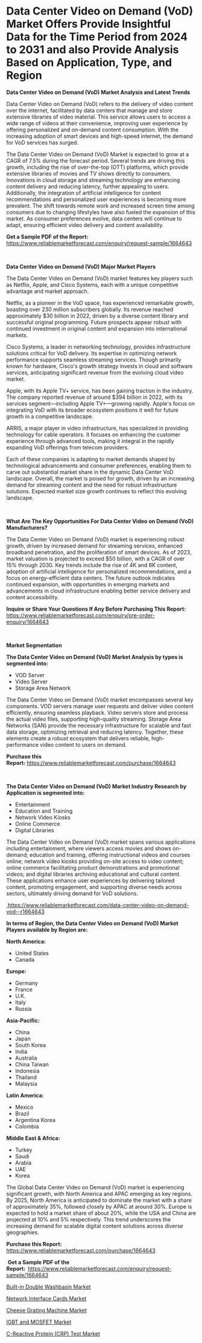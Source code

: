 <p><h1>Data Center Video on Demand (VoD) Market Offers Provide Insightful Data for the Time Period from 2024 to 2031 and also Provide Analysis Based on Application, Type, and Region</h1></p><p><strong>Data Center Video on Demand (VoD) Market Analysis and Latest Trends</strong></p>
<p><p>Data Center Video on Demand (VoD) refers to the delivery of video content over the internet, facilitated by data centers that manage and store extensive libraries of video material. This service allows users to access a wide range of videos at their convenience, improving user experience by offering personalized and on-demand content consumption. With the increasing adoption of smart devices and high-speed internet, the demand for VoD services has surged.</p><p>The Data Center Video on Demand (VoD) Market is expected to grow at a CAGR of 7.5% during the forecast period. Several trends are driving this growth, including the rise of over-the-top (OTT) platforms, which provide extensive libraries of movies and TV shows directly to consumers. Innovations in cloud storage and streaming technology are enhancing content delivery and reducing latency, further appealing to users. Additionally, the integration of artificial intelligence for content recommendations and personalized user experiences is becoming more prevalent. The shift towards remote work and increased screen time among consumers due to changing lifestyles have also fueled the expansion of this market. As consumer preferences evolve, data centers will continue to adapt, ensuring efficient video delivery and content availability.</p></p>
<p><strong>Get a Sample PDF of the Report:&nbsp;</strong> <a href="https://www.reliablemarketforecast.com/enquiry/request-sample/1664643?utm_campaign=1170&utm_medium=2&utm_source=Github&utm_content=ia&utm_term=28092024&utm_id=data-center-video-on-demand-vod">https://www.reliablemarketforecast.com/enquiry/request-sample/1664643</a></p>
<p>&nbsp;</p>
<p><strong>Data Center Video on Demand (VoD) Major Market Players</strong></p>
<p><p>The Data Center Video on Demand (VoD) market features key players such as Netflix, Apple, and Cisco Systems, each with a unique competitive advantage and market approach. </p><p>Netflix, as a pioneer in the VoD space, has experienced remarkable growth, boasting over 230 million subscribers globally. Its revenue reached approximately $30 billion in 2022, driven by a diverse content library and successful original programming. Future prospects appear robust with continued investment in original content and expansion into international markets.</p><p>Cisco Systems, a leader in networking technology, provides infrastructure solutions critical for VoD delivery. Its expertise in optimizing network performance supports seamless streaming services. Though primarily known for hardware, Cisco's growth strategy invests in cloud and software services, anticipating significant revenue from the evolving cloud video market.</p><p>Apple, with its Apple TV+ service, has been gaining traction in the industry. The company reported revenue of around $394 billion in 2022, with its services segment—including Apple TV+—growing rapidly. Apple's focus on integrating VoD with its broader ecosystem positions it well for future growth in a competitive landscape.</p><p>ARRIS, a major player in video infrastructure, has specialized in providing technology for cable operators. It focuses on enhancing the customer experience through advanced tools, making it integral in the rapidly expanding VoD offerings from telecom providers.</p><p>Each of these companies is adapting to market demands shaped by technological advancements and consumer preferences, enabling them to carve out substantial market share in the dynamic Data Center VoD landscape. Overall, the market is poised for growth, driven by an increasing demand for streaming content and the need for robust infrastructure solutions. Expected market size growth continues to reflect this evolving landscape.</p></p>
<p>&nbsp;</p>
<p><strong>What Are The Key Opportunities For Data Center Video on Demand (VoD) Manufacturers?</strong></p>
<p><p>The Data Center Video on Demand (VoD) market is experiencing robust growth, driven by increased demand for streaming services, enhanced broadband penetration, and the proliferation of smart devices. As of 2023, market valuation is projected to exceed $50 billion, with a CAGR of over 15% through 2030. Key trends include the rise of 4K and 8K content, adoption of artificial intelligence for personalized recommendations, and a focus on energy-efficient data centers. The future outlook indicates continued expansion, with opportunities in emerging markets and advancements in cloud infrastructure enabling better service delivery and content accessibility.</p></p>
<p><strong>Inquire or Share Your Questions If Any Before Purchasing This Report:</strong> <a href="https://www.reliablemarketforecast.com/enquiry/pre-order-enquiry/1664643?utm_campaign=1170&utm_medium=2&utm_source=Github&utm_content=ia&utm_term=28092024&utm_id=data-center-video-on-demand-vod">https://www.reliablemarketforecast.com/enquiry/pre-order-enquiry/1664643</a></p>
<p>&nbsp;</p>
<p><strong>Market Segmentation</strong></p>
<p><strong>The Data Center Video on Demand (VoD) Market Analysis by types is segmented into:</strong></p>
<p><ul><li>VOD Server</li><li>Video Server</li><li>Storage Area Network</li></ul></p>
<p><p>The Data Center Video on Demand (VoD) market encompasses several key components. VOD servers manage user requests and deliver video content efficiently, ensuring seamless playback. Video servers store and process the actual video files, supporting high-quality streaming. Storage Area Networks (SAN) provide the necessary infrastructure for scalable and fast data storage, optimizing retrieval and reducing latency. Together, these elements create a robust ecosystem that delivers reliable, high-performance video content to users on demand.</p></p>
<p><strong>Purchase this Report:&nbsp;</strong><a href="https://www.reliablemarketforecast.com/purchase/1664643?utm_campaign=1170&utm_medium=2&utm_source=Github&utm_content=ia&utm_term=28092024&utm_id=data-center-video-on-demand-vod">https://www.reliablemarketforecast.com/purchase/1664643</a></p>
<p>&nbsp;</p>
<p><strong>The Data Center Video on Demand (VoD) Market Industry Research by Application is segmented into:</strong></p>
<p><ul><li>Entertainment</li><li>Education and Training</li><li>Network Video Kiosks</li><li>Online Commerce</li><li>Digital Libraries</li></ul></p>
<p><p>The Data Center Video on Demand (VoD) market spans various applications including entertainment, where viewers access movies and shows on-demand; education and training, offering instructional videos and courses online; network video kiosks providing on-site access to video content; online commerce facilitating product demonstrations and promotional videos; and digital libraries archiving educational and cultural content. These applications enhance user experiences by delivering tailored content, promoting engagement, and supporting diverse needs across sectors, ultimately driving demand for VoD solutions.</p></p>
<p><a href="https://www.reliablemarketforecast.com/data-center-video-on-demand-vod--r1664643?utm_campaign=1170&utm_medium=2&utm_source=Github&utm_content=ia&utm_term=28092024&utm_id=data-center-video-on-demand-vod">&nbsp;https://www.reliablemarketforecast.com/data-center-video-on-demand-vod--r1664643</a></p>
<p><strong>In terms of Region, the Data Center Video on Demand (VoD) Market Players available by Region are:</strong></p>
<p>
    <p> <strong> North America: </strong>
        <ul>
            <li>United States</li>
            <li>Canada</li>
        </ul>
        </p> 
    <p> <strong> Europe: </strong>
        <ul>
            <li>Germany</li>
            <li>France</li>
            <li>U.K.</li>
            <li>Italy</li>
            <li>Russia</li>
        </ul>
        </p> 
    <p> <strong> Asia-Pacific: </strong>
        <ul>
            <li>China</li>
            <li>Japan</li>
            <li>South Korea</li>
            <li>India</li>
            <li>Australia</li>
            <li>China Taiwan</li>
            <li>Indonesia</li>
            <li>Thailand</li>
            <li>Malaysia</li>
        </ul>
        </p> 
    <p> <strong> Latin America: </strong>
        <ul>
            <li>Mexico</li>
            <li>Brazil</li>
            <li>Argentina Korea</li>
            <li>Colombia</li>
        </ul>
        </p> 
    <p> <strong> Middle East & Africa: </strong>
        <ul>
            <li>Turkey</li>
            <li>Saudi</li>
            <li>Arabia</li>
            <li>UAE</li>
            <li>Korea</li>
        </ul>
    </p>
    </p>
<p><p>The Global Data Center Video on Demand (VoD) market is experiencing significant growth, with North America and APAC emerging as key regions. By 2025, North America is anticipated to dominate the market with a share of approximately 35%, followed closely by APAC at around 30%. Europe is expected to hold a market share of about 20%, while the USA and China are projected at 10% and 5% respectively. This trend underscores the increasing demand for scalable digital content solutions across diverse geographies.</p></p>
<p><strong>Purchase this Report: </strong><a href="https://www.reliablemarketforecast.com/purchase/1664643?utm_campaign=1170&utm_medium=2&utm_source=Github&utm_content=ia&utm_term=28092024&utm_id=data-center-video-on-demand-vod">https://www.reliablemarketforecast.com/purchase/1664643</a></p>
<p>&nbsp;<strong>Get a Sample PDF of the Report:&nbsp;&nbsp;</strong><a href="https://www.reliablemarketforecast.com/enquiry/request-sample/1664643?utm_campaign=1170&utm_medium=2&utm_source=Github&utm_content=ia&utm_term=28092024&utm_id=data-center-video-on-demand-vod">https://www.reliablemarketforecast.com/enquiry/request-sample/1664643</a></p>
<p><strong></strong></p>
<p><p><a href="https://www.linkedin.com/pulse/strategic-roadmap-success-global-built-in-double-washbasin-market-v7apc?utm_campaign=1170&utm_medium=2&utm_source=Github&utm_content=ia&utm_term=28092024&utm_id=data-center-video-on-demand-vod">Built-in Double Washbasin Market</a></p><p><a href="https://issuu.com/reportprime-2/docs/network-interface-cards-market-size_01cf48332ae47d?utm_campaign=1170&utm_medium=2&utm_source=Github&utm_content=ia&utm_term=28092024&utm_id=data-center-video-on-demand-vod">Network Interface Cards Market</a></p><p><a href="https://www.linkedin.com/pulse/charting-future-comprehensive-analysis-global-cheese-grating-bkemf?utm_campaign=1170&utm_medium=2&utm_source=Github&utm_content=ia&utm_term=28092024&utm_id=data-center-video-on-demand-vod">Cheese Grating Machine Market</a></p><p><a href="https://issuu.com/reportprime-2/docs/igbt-and-mosfet-market-size-2030.pp_8402a3f06275af?utm_campaign=1170&utm_medium=2&utm_source=Github&utm_content=ia&utm_term=28092024&utm_id=data-center-video-on-demand-vod">IGBT and MOSFET Market</a></p><p><a href="https://github.com/MegiMusaj575/Market-Research-Report-List-1/blob/main/c-reactive-protein-crp-test-market.md?utm_campaign=1170&utm_medium=2&utm_source=Github&utm_content=ia&utm_term=28092024&utm_id=data-center-video-on-demand-vod">C-Reactive Protein (CRP) Test Market</a></p></p>